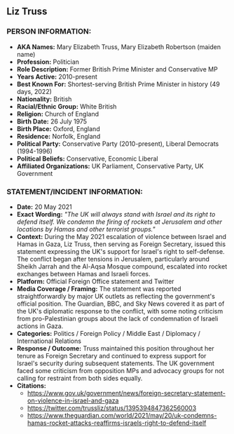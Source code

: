 ## Liz Truss

### PERSON INFORMATION:
- **AKA Names:** Mary Elizabeth Truss, Mary Elizabeth Robertson (maiden name)
- **Profession:** Politician
- **Role Description:** Former British Prime Minister and Conservative MP
- **Years Active:** 2010-present
- **Best Known For:** Shortest-serving British Prime Minister in history (49 days, 2022)
- **Nationality:** British
- **Racial/Ethnic Group:** White British
- **Religion:** Church of England
- **Birth Date:** 26 July 1975
- **Birth Place:** Oxford, England
- **Residence:** Norfolk, England
- **Political Party:** Conservative Party (2010-present), Liberal Democrats (1994-1996)
- **Political Beliefs:** Conservative, Economic Liberal
- **Affiliated Organizations:** UK Parliament, Conservative Party, UK Government

### STATEMENT/INCIDENT INFORMATION:
- **Date:** 20 May 2021
- **Exact Wording:** *"The UK will always stand with Israel and its right to defend itself. We condemn the firing of rockets at Jerusalem and other locations by Hamas and other terrorist groups."*
- **Context:** During the May 2021 escalation of violence between Israel and Hamas in Gaza, Liz Truss, then serving as Foreign Secretary, issued this statement expressing the UK's support for Israel's right to self-defense. The conflict began after tensions in Jerusalem, particularly around Sheikh Jarrah and the Al-Aqsa Mosque compound, escalated into rocket exchanges between Hamas and Israeli forces.
- **Platform:** Official Foreign Office statement and Twitter
- **Media Coverage / Framing:** The statement was reported straightforwardly by major UK outlets as reflecting the government's official position. The Guardian, BBC, and Sky News covered it as part of the UK's diplomatic response to the conflict, with some noting criticism from pro-Palestinian groups about the lack of condemnation of Israeli actions in Gaza.
- **Categories:** Politics / Foreign Policy / Middle East / Diplomacy / International Relations
- **Response / Outcome:** Truss maintained this position throughout her tenure as Foreign Secretary and continued to express support for Israel's security during subsequent statements. The UK government faced some criticism from opposition MPs and advocacy groups for not calling for restraint from both sides equally.
- **Citations:** 
  - https://www.gov.uk/government/news/foreign-secretary-statement-on-violence-in-israel-and-gaza
  - https://twitter.com/trussliz/status/1395394847362560003
  - https://www.theguardian.com/world/2021/may/20/uk-condemns-hamas-rocket-attacks-reaffirms-israels-right-to-defend-itself